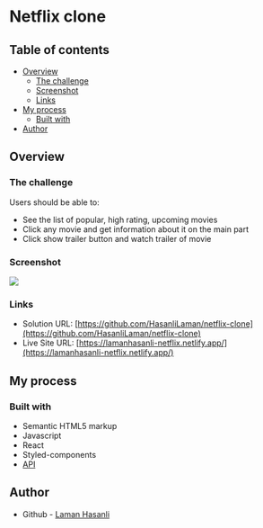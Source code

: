 # Netflix clone

## Table of contents

- [Overview](#overview)
  - [The challenge](#the-challenge)
  - [Screenshot](#screenshot)
  - [Links](#links)
- [My process](#my-process)
  - [Built with](#built-with)
- [Author](#author)

## Overview

### The challenge

Users should be able to:

- See the list of popular, high rating, upcoming movies
- Click any movie and get information about it on the main part
- Click show trailer button and watch trailer of movie

### Screenshot

![](./src/images/screenshot.png)

### Links

- Solution URL: [https://github.com/HasanliLaman/netflix-clone](https://github.com/HasanliLaman/netflix-clone)
- Live Site URL: [https://lamanhasanli-netflix.netlify.app/](https://lamanhasanli-netflix.netlify.app/)

## My process

### Built with

- Semantic HTML5 markup
- Javascript
- React
- Styled-components
- [API](https://developers.themoviedb.org/3/getting-started/introduction)

## Author

- Github - [Laman Hasanli](https://github.com/HasanliLaman)
